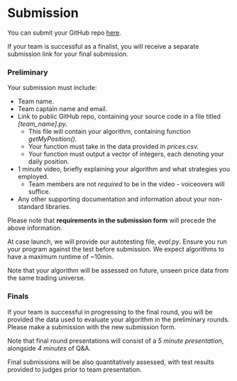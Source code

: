 # Submission

You can submit your GitHub repo [here](https://forms.gle/GiTtibt3qV4MxWPM8).

If your team is successful as a finalist, you will receive a separate submission link for your final submission.


### Preliminary

Your submission must include:

- Team name.
- Team captain name and email.
- Link to public GitHub repo, containing your source code in a file titled *[team_name].py.*
    - This file will contain your algorithm, containing function *getMyPosition().*
    - Your function must take in the data provided in *prices.csv.*
    - Your function must output a vector of integers, each denoting your daily position.
- 1 minute video, briefly explaining your algorithm and what strategies you employed.
    - Team members are not *required* to be in the video - voiceovers will suffice.
- Any other supporting documentation and information about your non-standard libraries.

Please note that **requirements in the submission form** will precede the above information.

At case launch, we will provide our autotesting file, *eval.py*. Ensure you run your program against the test before submission. We expect algorithms to have a maximum runtime of ~10min.

Note that your algorithm will be assessed on future, unseen price data from the same trading universe. 



### Finals

If your team is successful in progressing to the final round, you will be provided the data used to evaluate your algorithm in the preliminary rounds. Please make a submission with the new submission form.

Note that final round presentations will consist of a *5 minute presentation*, alongside *4 minutes* of Q&A.

Final submissions will be also quantitatively assessed, with test results provided to judges prior to team presentation.